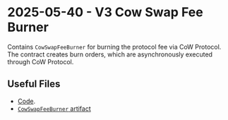 # 2025-05-40 - V3 Cow Swap Fee Burner

Contains `CowSwapFeeBurner` for burning the protocol fee via CoW Protocol. The contract creates burn orders, which are asynchronously executed through CoW Protocol.

## Useful Files

- [Code](https://github.com/balancer/balancer-v3-monorepo/commit/e65fc25d8c33a17b0367ea2bc763d8a175be0867).
- [`CowSwapFeeBurner` artifact](./artifact/CowSwapFeeBurner.json)